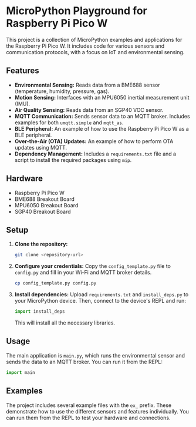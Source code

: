 # MicroPython Playground for Raspberry Pi Pico W

This project is a collection of MicroPython examples and applications for the Raspberry Pi Pico W. It includes code for various sensors and communication protocols, with a focus on IoT and environmental sensing.

## Features

*   **Environmental Sensing:** Reads data from a BME688 sensor (temperature, humidity, pressure, gas).
*   **Motion Sensing:** Interfaces with an MPU6050 inertial measurement unit (IMU).
*   **Air Quality Sensing:** Reads data from an SGP40 VOC sensor.
*   **MQTT Communication:** Sends sensor data to an MQTT broker. Includes examples for both `umqtt.simple` and `mqtt_as`.
*   **BLE Peripheral:** An example of how to use the Raspberry Pi Pico W as a BLE peripheral.
*   **Over-the-Air (OTA) Updates:** An example of how to perform OTA updates using MQTT.
*   **Dependency Management:** Includes a `requirements.txt` file and a script to install the required packages using `mip`.

## Hardware

*   Raspberry Pi Pico W
*   BME688 Breakout Board
*   MPU6050 Breakout Board
*   SGP40 Breakout Board

## Setup

1.  **Clone the repository:**
    ```bash
    git clone <repository-url>
    ```

2.  **Configure your credentials:**
    Copy the `config_template.py` file to `config.py` and fill in your Wi-Fi and MQTT broker details.
    ```bash
    cp config_template.py config.py
    ```

3.  **Install dependencies:**
    Upload `requirements.txt` and `install_deps.py` to your MicroPython device. Then, connect to the device's REPL and run:
    ```python
    import install_deps
    ```
    This will install all the necessary libraries.

## Usage

The main application is `main.py`, which runs the environmental sensor and sends the data to an MQTT broker. You can run it from the REPL:

```python
import main
```

## Examples

The project includes several example files with the `ex_` prefix. These demonstrate how to use the different sensors and features individually. You can run them from the REPL to test your hardware and connections.
